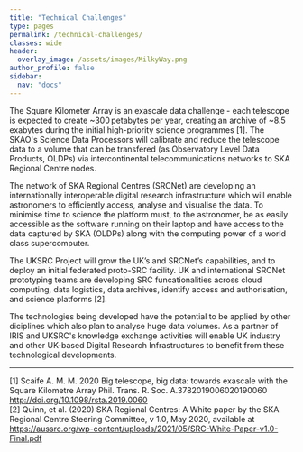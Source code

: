 ```yaml
---
title: "Technical Challenges"
type: pages
permalink: /technical-challenges/
classes: wide
header:
  overlay_image: /assets/images/MilkyWay.png
author_profile: false
sidebar: 
  nav: "docs"
--- 
```

The Square Kilometer Array is an exascale data challenge - each telescope is expected to create ~300 petabytes per year, creating an archive of ~8.5 exabytes during the initial high-priority science programmes [1]. The SKAO's Science Data Processors will calibrate and reduce the telescope data to a volume that can be transfered (as Observatory Level Data Products, OLDPs) via intercontinental telecommunications networks to SKA Regional Centre nodes.   

The network of SKA Regional Centres (SRCNet) are developing an internationally interoperable digital research infrastructure which will enable astronomers to efficiently access, analyse and visualise the data. To minimise time to science the platform must, to the astronomer, be as easily accessible as the software running on their laptop and have access to the data captured by SKA (OLDPs) along with the computing power of a world class supercomputer.   

The UKSRC Project will grow the UK’s and SRCNet’s capabilities, and to deploy an initial federated proto-SRC facility. UK and international SRCNet prototyping teams are developing SRC funcationalities across cloud computing, data logistics, data archives, identify access and authorisation, and science platforms [2].

The technologies being developed have the potential to be applied by other diciplines which also plan to analyse huge data volumes. As a partner of IRIS and UKSRC's knowledge exchange activities will enable UK industry and other UK-based Digital Research Infrastructures to benefit from these technological developments.  


---

[1] Scaife A. M. M. 2020 Big telescope, big data: towards exascale with the Square Kilometre Array Phil. Trans. R. Soc. A.3782019006020190060
http://doi.org/10.1098/rsta.2019.0060  
[2] Quinn, et al. (2020) SKA Regional Centres: A White paper by the SKA Regional Centre Steering Committee, v 1.0, May 2020, available at https://aussrc.org/wp-content/uploads/2021/05/SRC-White-Paper-v1.0-Final.pdf
